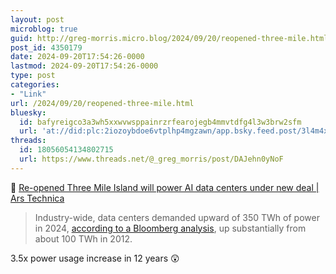 ```yaml
---
layout: post
microblog: true
guid: http://greg-morris.micro.blog/2024/09/20/reopened-three-mile.html
post_id: 4350179
date: 2024-09-20T17:54:26-0000
lastmod: 2024-09-20T17:54:26-0000
type: post
categories:
- "Link"
url: /2024/09/20/reopened-three-mile.html
bluesky:
  id: bafyreigco3a3wh5xxwvwsppainrzrfearojegb4mmvtdfg4l3w3brw2sfm
  url: 'at://did:plc:2iozoybdoe6vtplhp4mgzawn/app.bsky.feed.post/3l4m4xqqg2s2f'
threads:
  id: 18056054134802715
  url: https://www.threads.net/@_greg_morris/post/DAJehn0yNoF
---
```

🔗 <a href="https://arstechnica.com/ai/2024/09/re-opened-three-mile-island-will-power-ai-data-centers-under-new-deal/" class="u-in-reply-to">Re-opened Three Mile Island will power AI data centers under new deal | Ars Technica</a>

> Industry-wide, data centers demanded upward of 350 TWh of power in 2024, [according to a Bloomberg analysis](https://www.bloomberg.com/graphics/2024-ai-data-centers-power-grids/), up substantially from about 100 TWh in 2012.

3.5x power usage increase in 12 years 😲
